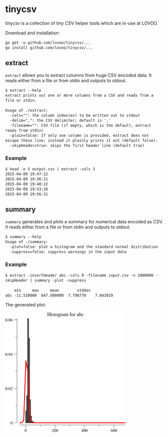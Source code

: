 # tinycsv

tinycsv is a collection of tiny CSV helper tools which are in-use at LOVOO.

Download and installation:

```
go get -u github.com/lovoo/tinycsv/...
go install github.com/lovoo/tinycsv/...
```

## extract

`extract` allows you to extract columns from huge CSV encoded data. It reads either from a file or from stdin and outputs to stdout.

```
$ extract --help
extract prints out one or more columns from a CSV and reads from a file or stdin.

Usage of ./extract:
  -cols="": the column index(es) to be written out to stdout
  -delim=",": the CSV delimiter; default is ','
  -filename="": CSV file (if empty, which is the default, extract reads from stdin)
  -plain=false: If only one column is provided, extract does not escape these line; instead it plainly prints it out (default false).
  -skipHeader=true: skips the first header line (default true)
```

### Example

```
$ head -n 5 output.csv | extract -cols 3
2015-04-09 19:47:12
2015-04-09 19:36:21
2015-04-09 19:40:22
2015-04-09 19:53:28
2015-04-09 19:56:31
```

## summary

`summary` generates and plots a summary for numerical data encoded as CSV. It reads either from a file or from stdin and outputs to stdout.

```
$ summary --help
Usage of ./summary:
  -plot=false: plot a histogram and the standard normal distribution
  -suppress=false: suppress warnings in the input data
```

### Example

```
$ extract -insertHeader abc -cols 0 -filename input.csv -n 1000000 -skipHeader | summary -plot -suppress

	min		max		mean		stddev
abc	-11.510000	647.890000	7.798770	7.843919
```

The generated plot:

![](https://raw.githubusercontent.com/Lovoo/tinycsv/master/histogram.png)
